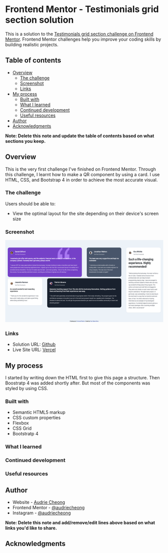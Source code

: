 # Frontend Mentor - Testimonials grid section solution

This is a solution to the [Testimonials grid section challenge on Frontend Mentor](https://www.frontendmentor.io/challenges/testimonials-grid-section-Nnw6J7Un7). Frontend Mentor challenges help you improve your coding skills by building realistic projects. 

## Table of contents

- [Overview](#overview)
  - [The challenge](#the-challenge)
  - [Screenshot](#screenshot)
  - [Links](#links)
- [My process](#my-process)
  - [Built with](#built-with)
  - [What I learned](#what-i-learned)
  - [Continued development](#continued-development)
  - [Useful resources](#useful-resources)
- [Author](#author)
- [Acknowledgments](#acknowledgments)

**Note: Delete this note and update the table of contents based on what sections you keep.**

## Overview

This is the very first challenge I've finished on Frontend Mentor. Through this challenge, I learnt how to make a QR component by using a card. I use HTML, CSS, and Bootstrap 4 in order to achieve the most accurate visual.

### The challenge

Users should be able to:

- View the optimal layout for the site depending on their device's screen size

### Screenshot

![](./Testimonials%20Grid%20Section.png)

### Links

- Solution URL: [Github](https://github.com/audriecheong/testimonials-grid-section)
- Live Site URL: [Vercel](https://testimonials-grid-section-tau-black.vercel.app/)

## My process

I started by writing down the HTML first to give this page a structure. Then Boostratp 4 was added shortly after. But most of the components was styled by using CSS.

### Built with

- Semantic HTML5 markup
- CSS custom properties
- Flexbox
- CSS Grid
- Bootstratp 4

### What I learned

### Continued development

### Useful resources

## Author

- Website - [Audrie Cheong](https://www.audriecheong.site)
- Frontend Mentor - [@audriecheong](https://www.frontendmentor.io/profile/audriecheong)
- Instagram - [@audriecheong](https://www.instagram.com/audriecheong)

**Note: Delete this note and add/remove/edit lines above based on what links you'd like to share.**

## Acknowledgments
